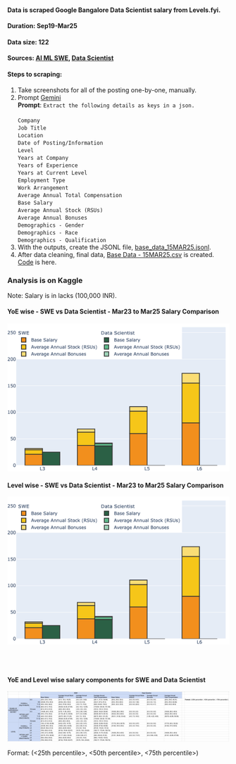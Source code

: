 #### Data is scraped Google Bangalore Data Scientist salary from Levels.fyi.
#### Duration: Sep19-Mar25
#### Data size: 122
#### Sources: [AI ML SWE](https://www.levels.fyi/t/software-engineer/locations/greater-bengaluru?search=google+ai+ml), [Data Scientist](https://www.levels.fyi/t/data-scientist/locations/greater-bengaluru?search=google)

#### Steps to scraping:
1. Take screenshots for all of the posting one-by-one, manually.
2. Prompt [Gemini](https://gemini.google.com/) <br>
   **Prompt**: `Extract the following details as keys in a json.`<br><br>
`Company`<br>
`Job Title`<br>
`Location`<br>
`Date of Posting/Information`<br>
`Level`<br>
`Years at Company`<br>
`Years of Experience`<br>
`Years at Current Level`<br>
`Employment Type`<br>
`Work Arrangement`<br>
`Average Annual Total Compensation`<br>
`Base Salary`<br>
`Average Annual Stock (RSUs)`<br>
`Average Annual Bonuses`<br>
`Demographics - Gender`<br>
`Demographics - Race`<br>
`Demographics - Qualification`<br>
3. With the outputs, create the JSONL file, [base_data_15MAR25.jsonl](https://github.com/AI-ML-Notes/Awesome-Data-Science-Resources/blob/main/Google-Bangalore-Data-Scientist-Salary/base_data_15MAR25.jsonl).
4. After data cleaning, final data, [Base Data - 15MAR25.csv](https://github.com/AI-ML-Notes/Awesome-Data-Science-Resources/blob/main/Google-Bangalore-Data-Scientist-Salary/Base%20Data%20-%2015MAR25.csv) is created. [Code](https://github.com/AI-ML-Notes/Awesome-Data-Science-Resources/blob/main/Google-Bangalore-Data-Scientist-Salary/01_Base_Data_Prep.ipynb) is here.


### Analysis is on Kaggle

Note: Salary is in lacks (100,000 INR).

#### YoE wise - SWE vs Data Scientist - Mar23 to Mar25 Salary Comparison
![YoE wise - SWE vs Data Scientist - Mar23 to Mar25 Salary Comparison](https://raw.githubusercontent.com/AI-ML-Notes/Awesome-Data-Science-Resources/refs/heads/main/Google-Bangalore-Data-Scientist-Salary/Analysis/Level%20wise%20-%20SWE%20vs%20Data%20Scientist%20-%20Mar23%20to%20Mar25%20Salary%20Comparison.png)
#### Level wise - SWE vs Data Scientist - Mar23 to Mar25 Salary Comparison
![YoE wise - SWE vs Data Scientist - Mar23 to Mar25 Salary Comparison](https://raw.githubusercontent.com/AI-ML-Notes/Awesome-Data-Science-Resources/refs/heads/main/Google-Bangalore-Data-Scientist-Salary/Analysis/Level%20wise%20-%20SWE%20vs%20Data%20Scientist%20-%20Mar23%20to%20Mar25%20Salary%20Comparison.png)

<br><br>

#### YoE and Level wise salary components for SWE and Data Scientist
![YoE wise - SWE vs Data Scientist - Mar23 to Mar25 Salary Comparison](https://raw.githubusercontent.com/AI-ML-Notes/Awesome-Data-Science-Resources/refs/heads/main/Google-Bangalore-Data-Scientist-Salary/Analysis/YoE%20and%20Level%20wise%20salary%20components%20for%20SWE%20and%20Data%20Scientist.png)

Format: (<25th percentile>, <50th percentile>, <75th percentile>)
